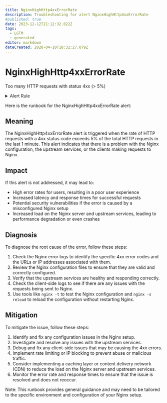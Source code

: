 ```yaml
---
title: NginxHighHttp4xxErrorRate
description: Troubleshooting for alert NginxHighHttp4xxErrorRate
#published: true
date: 2023-12-12T21:12:32.022Z
tags: 
  - LGTM
  - generated
editor: markdown
dateCreated: 2020-04-10T18:32:27.079Z
---
```


# NginxHighHttp4xxErrorRate

Too many HTTP requests with status 4xx (> 5%)

<details>
  <summary>Alert Rule</summary>

{{% rule "nginx/knyar-nginx-exporter.yml" "NginxHighHttp4xxErrorRate" %}}

{{% comment %}}

```yaml
alert: NginxHighHttp4xxErrorRate
expr: sum(rate(nginx_http_requests_total{status=~"^4.."}[1m])) / sum(rate(nginx_http_requests_total[1m])) * 100 > 5
for: 1m
labels:
    severity: critical
annotations:
    summary: Nginx high HTTP 4xx error rate (instance {{ $labels.instance }})
    description: |-
        Too many HTTP requests with status 4xx (> 5%)
          VALUE = {{ $value }}
          LABELS = {{ $labels }}
    runbook: https://github.com/srerun/prometheus-alerts/blob/main/content/runbooks/knyar-nginx-exporter/NginxHighHttp4xxErrorRate.md

```

{{% /comment %}}

</details>


Here is the runbook for the NginxHighHttp4xxErrorRate alert:

## Meaning

The NginxHighHttp4xxErrorRate alert is triggered when the rate of HTTP requests with a 4xx status code exceeds 5% of the total HTTP requests in the last 1 minute. This alert indicates that there is a problem with the Nginx configuration, the upstream services, or the clients making requests to Nginx.

## Impact

If this alert is not addressed, it may lead to:

* High error rates for users, resulting in a poor user experience
* Increased latency and response times for successful requests
* Potential security vulnerabilities if the error is caused by a misconfigured Nginx setup
* Increased load on the Nginx server and upstream services, leading to performance degradation or even crashes

## Diagnosis

To diagnose the root cause of the error, follow these steps:

1. Check the Nginx error logs to identify the specific 4xx error codes and the URLs or IP addresses associated with them.
2. Review the Nginx configuration files to ensure that they are valid and correctly configured.
3. Verify that the upstream services are healthy and responding correctly.
4. Check the client-side logs to see if there are any issues with the requests being sent to Nginx.
5. Use tools like `nginx -t` to test the Nginx configuration and `nginx -s reload` to reload the configuration without restarting Nginx.

## Mitigation

To mitigate the issue, follow these steps:

1. Identify and fix any configuration issues in the Nginx setup.
2. Investigate and resolve any issues with the upstream services.
3. Debug and fix any client-side issues that may be causing the 4xx errors.
4. Implement rate limiting or IP blocking to prevent abuse or malicious traffic.
5. Consider implementing a caching layer or content delivery network (CDN) to reduce the load on the Nginx server and upstream services.
6. Monitor the error rate and response times to ensure that the issue is resolved and does not reoccur.

Note: This runbook provides general guidance and may need to be tailored to the specific environment and configuration of your Nginx setup.